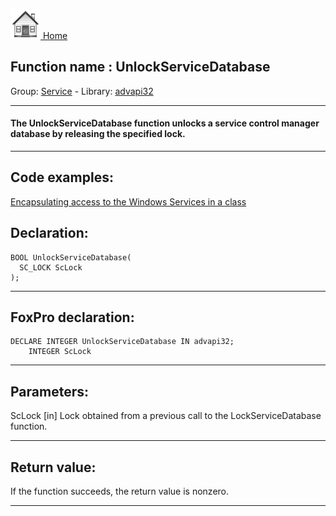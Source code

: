 [<img src="../../images/home.png"> Home ](https://github.com/VFPX/Win32API)  

## Function name : UnlockServiceDatabase
Group: [Service](../../functions_group.md#Service)  -  Library: [advapi32](../../Libraries.md#advapi32)  
***  


#### The UnlockServiceDatabase function unlocks a service control manager database by releasing the specified lock.

***  


## Code examples:
[Encapsulating access to the Windows Services in a class](../../samples/sample_476.md)  

## Declaration:
```foxpro  
BOOL UnlockServiceDatabase(
  SC_LOCK ScLock
);  
```  
***  


## FoxPro declaration:
```foxpro  
DECLARE INTEGER UnlockServiceDatabase IN advapi32;
	INTEGER ScLock  
```  
***  


## Parameters:
ScLock 
[in] Lock obtained from a previous call to the LockServiceDatabase function.   
***  


## Return value:
If the function succeeds, the return value is nonzero.  
***  

